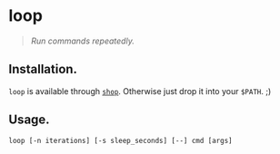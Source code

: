 # loop

> _Run commands repeatedly._


## Installation.

`loop` is available through [`shop`](https://github.com/Nitrux/bcf).
Otherwise just drop it into your `$PATH`. ;)


## Usage.

```shell
loop [-n iterations] [-s sleep_seconds] [--] cmd [args]
```
